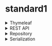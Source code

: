 # standard1 

<details>
<summary>Thymeleaf</summary>

![모델](https://github.com/user-attachments/assets/a6085058-b202-4457-8679-860d6697021f)
모델은 컨트롤러와 뷰의 중간다리 역할을 한다.
## Thymeleaf 기본 예제
<details>
<summary>java</summary>

## java 코드 예제
`/thymeleaf/example` 엔드포인트는 데이터를 Thymeleaf 템플릿에 전달하고 이를 뷰로 렌더링하는 방식을 보여준다.

```java
@Controller
public class ExampleController {

    @GetMapping("/thymeleaf/example")
    public String thymeleafExample(Model model) { // 뷰로 데이터를 넘겨주는 모델 객체

        Person examplePerson = new Person();
        examplePerson.setId(1L);
        examplePerson.setName("홍길동");
        examplePerson.setAge(11);
        examplePerson.setHobbies(List.of("운동", "독서"));

        model.addAttribute("person", examplePerson);
        model.addAttribute("today", LocalDate.now());

        return "example"; // example.html라는 뷰 조회
    }
    // (생략)
}
```

---

### 동작 과정
1. **컨트롤러 로직**
    - `ExampleController` 클래스에서 `@GetMapping`으로 `/thymeleaf/example` URL을 처리한다.
    - `Person` 객체 (`examplePerson`)를 생성하여 샘플 데이터를 초기화하고 `Model` 객체에 저장한다.
    - 현재 날짜를 `"today"`라는 키로 `Model`에 저장한다.

2. **데이터 바인딩**  
   뷰 템플릿에 전달되는 데이터는 다음과 같다:
    - `"person"`: `Person` 객체로, `id`, `name`, `age`, `hobbies` 정보를 포함한다.
    - `"today"`: 현재 날짜 (`LocalDate`).

3. **뷰 파일 처리**
    - 메서드가 `"example"` 문자열을 반환하면, 스프링 부트는 `resources/templates/example.html` 파일을 찾아 렌더링한다.
    - Thymeleaf는 전달된 데이터를 사용하여 HTML 템플릿을 처리하고 완성된 뷰를 브라우저에 전달한다.

### 주요 파일
- **컨트롤러**: `ExampleController.java`
- **템플릿**: `example.html` (`src/main/resources/templates` 디렉토리)

### 예제 URL
http://localhost:8080/thymeleaf/example



</details>

<details>

## html 코드 예제

- Thymeleaf 템플릿 엔진을 사용하여 HTML 페이지를 렌더링
- Thymeleaf는 동적 콘텐츠를 서버에서 HTML로 변환해 사용자에게 전달하는 도구

<summary>html</summary>

```html
<!DOCTYPE html>
<html xmlns:th="http://www.thymeleaf.org">
<head>
    <meta charset="UTF-8">
    <title>Title</title>
</head>
<body>
<h1>타임리프 익히기</h1>
<p th:text="${#temporals.format(today, 'yyyy-MM-dd')}"></p>
<div th:object="${person}">
    <p th:text="|이름 : *{name}|"></p>
    <p th:text="|나이 : *{age}|"></p>
    <p>취미</p>
    <ul th:each="hobby : *{hobbies}">
        <li th:text="${hobby}"></li>
        <span th:if="${hobby == '운동'}">(대표 취미)</span>
    </ul>
</div>
<a th:href="@{/api/articles/{id}(id=${person.id})}">글 보기</a>
</body>
</html>
```

---

### 1. 기본 구조

```html
<html xmlns:th="http://www.thymeleaf.org">
```

- `xmlns:th="http://www.thymeleaf.org"`: 이 속성은 HTML 문서에서 Thymeleaf의 문법(`th` 네임스페이스)을 사용할 수 있게 한다.

```html
<head>
    <meta charset="UTF-8">
    <title>Title</title>
</head>
```

- 기본적인 HTML 헤더 정보다. `UTF-8`은 문자 인코딩 방식이다.

```html
<body>
<h1>타임리프 익히기</h1>
```

- `<body>` 안에 제목을 표시하는 `<h1>` 태그다.

---

### 2. 날짜 출력
```html
<p th:text="${#temporals.format(today, 'yyyy-MM-dd')}"></p>
```

- **기능**: 오늘 날짜를 `yyyy-MM-dd` 형식(예: 2024-11-17)으로 출력한다.
- `th:text`: HTML 태그 안의 내용을 동적으로 변경하는 Thymeleaf 속성이다.
   - `${#temporals.format(today, 'yyyy-MM-dd')}`는 `today`라는 변수에 저장된 날짜를 `#temporals.format` 메서드를 사용해 원하는 형식으로 변환한다.
   - `today`는 서버에서 전달된 변수로, 일반적으로 `LocalDate` 타입이다.

---

### 3. 객체 데이터 출력
```html
<div th:object="${person}">
```

- **기능**: `person`이라는 객체를 컨텍스트로 설정한다.
- `th:object`: 이 블록 안에서 `person` 객체를 간단하게 참조할 수 있게 한다. 이후에는 `*{필드명}`으로 객체의 필드에 접근한다.

#### 이름 출력
```html
<p th:text="|이름 : *{name}|"></p>
```

- **기능**: `person` 객체의 `name` 필드를 읽어 "이름 : [값]" 형식으로 출력한다.
- `*{name}`: 현재 `th:object`로 설정된 객체(`person`)의 `name` 필드를 참조한다.
- `| |`: 값을 문자열로 감싸 포맷팅한다.

#### 나이 출력
```html
<p th:text="|나이 : *{age}|"></p>
```

- `*{age}`: `person` 객체의 `age` 필드를 읽는다.

---

### 4. 리스트(배열) 처리
```html
<p>취미</p>
<ul th:each="hobby : *{hobbies}">
    <li th:text="${hobby}"></li>
    <span th:if="${hobby == '운동'}">(대표 취미)</span>
</ul>
```

- **기능**: `person` 객체의 `hobbies` 리스트(또는 배열)를 반복 처리하여 각 항목을 출력한다.
- `th:each="hobby : *{hobbies}"`:
   - `hobby`는 반복 중인 현재 항목을 가리킨다.
   - `*{hobbies}`는 `person` 객체의 `hobbies` 필드를 참조한다.

- `<li th:text="${hobby}"></li>`: 현재 `hobby` 항목의 값을 리스트 항목으로 출력한다.

- `<span th:if="${hobby == '운동'}">(대표 취미)</span>`:
   - `th:if`는 조건문으로, `hobby`가 "운동"일 때만 "대표 취미"라는 텍스트를 추가한다.

---

### 5. 링크 처리
```html
<a th:href="@{/api/articles/{id}(id=${person.id})}">글 보기</a>
```

- **기능**: `person` 객체의 `id` 필드를 사용하여 동적으로 링크를 생성한다.
- `th:href="@{/api/articles/{id}(id=${person.id})}"`:
   - `@{}`: Thymeleaf에서 URL을 생성하는 방식이다.
   - `/api/articles/{id}`: URL 경로에 `id`를 포함한다.
   - `(id=${person.id})`: `id` 값을 `person.id`로 치환한다.
   - 예: `person.id`가 `123`이라면, 최종 링크는 `/api/articles/123`이 된다.

---

### 코드 요약
이 Thymeleaf 템플릿은 다음과 같은 기능을 제공한다:
1. 오늘 날짜를 지정된 포맷으로 출력.
2. `person` 객체의 정보(이름, 나이, 취미)를 출력.
3. 특정 조건에 따라 텍스트(대표 취미)를 동적으로 추가.
4. `person` 객체의 ID를 포함한 URL을 생성.

이 코드를 서버와 함께 실행하면, 서버에서 `person`과 `today` 변수에 데이터를 전달하여 동적인 HTML 페이지를 생성한다.
</details>
</details>

<details>
<summary>REST API</summary>

## REST API
API(Application Programming Interface, 애플리케이션 프로그래밍 인터페이스)는 컴퓨터나 컴퓨터 프로그램 사이의 연결이다. 
일종의 소프트웨어 인터페이스이며 다른 종류의 소프트웨어에 서비스를 제공한다.

REST(Representational State Transfer)는 자원을 이름으로 구분해 자원의 상태를 주고받는 방식이다.

구체적인 개념 : HTTP URI(Uniform Resource Idenfier)를 통해 자원(Resource)을 명시하고, HTTP Method(POST, GET, PUT, DELETE)로 해당 자원에 대한 CRUD Operation을 적용하는 것을 의미한다.

즉, REST는 자원 기반 구조(ROA, Resource Oriented Architecture) 설계의 중심에 Resource가 있고 HTTP Method를 통해 Resource를 처리하도록 설계된 아키텍처를 의미한다. 웹 사이트의 이미지, 텍스트, DB 내용 등의 모든 자원에 고유한 ID인 HTTP URI를 부여한다.

REST API : REST 기반으로 서비스 API를 구현한 것

### HTTP Response Code

>200 OK : 요청이 성공적으로 수행되었음</br>
> 201 Created : 요청이 성공적으로 수행되었고, 새로운 리소스가 생성되었음</br>
> 400 Bad Request : 요청 값이 잘못되어 요청에 실패했음</br>
> 403 Forbidden : 권한이 없어 요청에 실패했음</br>
> 404 Not Found : 요청 값으로 찾은 리소스가 없어 요청에 실패했음</br>
> 500 Internal Server Error : 서버 상에 문제가 있어 요청에 실패했음</br>

### API 구현

![API구현 drawio](https://github.com/user-attachments/assets/f339ff7f-cd68-477f-8360-8b059594929a)

</details>

<details>
<summary>Repository</summary>

### BlogRepository의 구성

![blogRepository구성 drawio](https://github.com/user-attachments/assets/0654bfb4-63c0-4eda-8236-2f658c57c3e4)

</details>

<details>
<summary>Serialization</summary>

### Serialization (직렬화)

![Serialization drawio](https://github.com/user-attachments/assets/e3ddf255-2f3e-4cd9-95fa-74ba4f7eaba9)

@RestController : HTTP Response Body에 객체 데이터를 JSON 형식으로 반환하는 컨트롤러

</details>